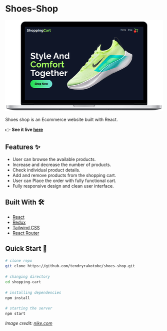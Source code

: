 # Shoes-Shop

![img](./src/assets/shopping-cart.png)

Shoes shop is an Ecommerce website built with React.

:point_right: **See it live [here](https://tendryrakotobe.github.io/shoes-shop/)**

## Features :sparkles:

- User can browse the available products.
- Increase and decrease the number of products.
- Check individual product details.
- Add and remove products from the shopping cart.
- User can Place the order with fully functional cart.
- Fully responsive design and clean user interface.

## Built With :hammer_and_wrench:

- [React](https://reactjs.org/)
- [Redux](https://redux.js.org/)
- [Tailwind CSS](https://tailwindcss.com/)
- [React Router](https://reactrouter.com/)

## Quick Start :rocket:

```bash
# clone repo
git clone https://github.com/tendryrakotobe/shoes-shop.git

# changing directory
cd shopping-cart

# installing dependencies
npm install

# starting the server
npm start
```

_Image credit: [nike.com](https://www.nike.com)_
